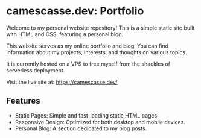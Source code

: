 # camescasse.dev: Portfolio

Welcome to my personal website repository! This is a simple static site built with HTML and CSS, featuring a personal blog.

This website serves as my online portfolio and blog. You can find information about my projects, interests, and thoughts on various topics.

It is currently hosted on a VPS to free myself from the shackles of serverless deployment.

Visit the live site at: https://camescasse.dev/

## Features

- Static Pages: Simple and fast-loading static HTML pages
- Responsive Design: Optimized for both desktop and mobile devices.
- Personal Blog: A section dedicated to my blog posts.
